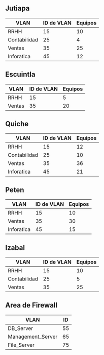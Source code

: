 ## Jutiapa

|VLAN|ID de VLAN|Equipos|
|-|-|-|
|RRHH|15|10|
|Contabilidad|25|4|
|Ventas|35|25|
|Inforatica|45|12|

## Escuintla

|VLAN|ID de VLAN|Equipos|
|-|-|-|
|RRHH|15|5|
|Ventas|35|20|

## Quiche

|VLAN|ID de VLAN|Equipos|
|-|-|-|
|RRHH|15|12|
|Contabilidad|25|10|
|Ventas|35|36|
|Inforatica|45|21|

## Peten

|VLAN|ID de VLAN|Equipos|
|-|-|-|
|RRHH|15|10|
|Ventas|35|30|
|Inforatica|45|15|

## Izabal

|VLAN|ID de VLAN|Equipos|
|-|-|-|
|RRHH|15|10|
|Contabilidad|25|5|
|Ventas|35|25|

## Area de Firewall

|VLAN|ID|
|-|-|
|DB_Server|55|
|Management_Server|65|
|File_Server|75|